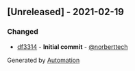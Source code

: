 ## [Unreleased] - 2021-02-19

### Changed
- [df3314](https://github.com/aeon-php/collection/commit/df3314f551cd22c71bc619d7d8a7ca325eb4aa67) - **Initial commit** - [@norberttech](https://github.com/norberttech)

Generated by [Automation](https://github.com/aeon-php/automation)